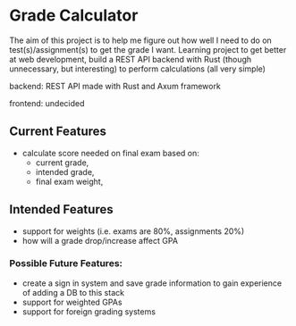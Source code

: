 # Grade Calculator

The aim of this project is to help me figure out how well I need to do on test(s)/assignment(s) to get the grade I want. 
Learning project to get better at web development, build a REST API backend with Rust (though unnecessary, but interesting) to perform calculations (all very simple)

backend: 
	REST API made with Rust and Axum framework

frontend:
	undecided

## Current Features

 - calculate score needed on final exam based on:
	- current grade,
   	- intended grade,
   	- final exam weight,

## Intended Features

 - support for weights (i.e. exams are 80%, assignments 20%)
 - how will a grade drop/increase affect GPA

### Possible Future Features:

 - create a sign in system and save grade information to gain experience of adding a DB to this stack
 - support for weighted GPAs
 - support for foreign grading systems

